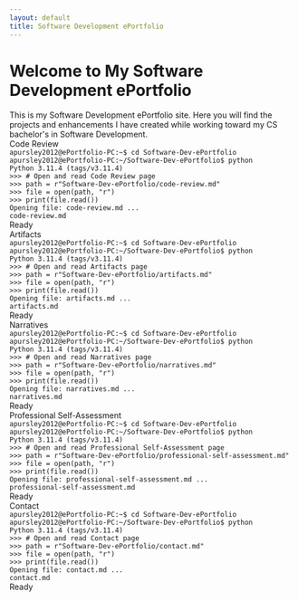 ```yaml
---
layout: default
title: Software Development ePortfolio
---
```


# Welcome to My Software Development ePortfolio

<div class="intro-text">
This is my Software Development ePortfolio site. Here you will find the projects and enhancements I have created while working toward my CS bachelor's in Software Development.
</div>

<div class="terminal-window" onclick="openPage('code-review')">
    <div class="terminal-header">
        <span>Code Review</span>
        <div class="terminal-buttons">
            <div class="terminal-button minimize"></div>
            <div class="terminal-button maximize"></div>
            <div class="terminal-button close"></div>
        </div>
    </div>
    <div class="terminal-content">
        <code>apursley2012@ePortfolio-PC:~$ cd Software-Dev-ePortfolio
apursley2012@ePortfolio-PC:~/Software-Dev-ePortfolio$ python
Python 3.11.4 (tags/v3.11.4)
>>> # Open and read Code Review page
>>> path = r"Software-Dev-ePortfolio/code-review.md"
>>> file = open(path, "r")
>>> print(file.read())
Opening file: code-review.md ...
<span class="clickable-link">code-review.md</span></code>
    </div>
    <div class="status-bar">Ready</div>
</div>

<div class="terminal-window" onclick="openPage('artifacts')">
    <div class="terminal-header">
        <span>Artifacts</span>
        <div class="terminal-buttons">
            <div class="terminal-button minimize"></div>
            <div class="terminal-button maximize"></div>
            <div class="terminal-button close"></div>
        </div>
    </div>
    <div class="terminal-content">
        <code>apursley2012@ePortfolio-PC:~$ cd Software-Dev-ePortfolio
apursley2012@ePortfolio-PC:~/Software-Dev-ePortfolio$ python
Python 3.11.4 (tags/v3.11.4)
>>> # Open and read Artifacts page
>>> path = r"Software-Dev-ePortfolio/artifacts.md"
>>> file = open(path, "r")
>>> print(file.read())
Opening file: artifacts.md ...
<span class="clickable-link">artifacts.md</span></code>
    </div>
    <div class="status-bar">Ready</div>
</div>

<div class="terminal-window" onclick="openPage('narratives')">
    <div class="terminal-header">
        <span>Narratives</span>
        <div class="terminal-buttons">
            <div class="terminal-button minimize"></div>
            <div class="terminal-button maximize"></div>
            <div class="terminal-button close"></div>
        </div>
    </div>
    <div class="terminal-content">
        <code>apursley2012@ePortfolio-PC:~$ cd Software-Dev-ePortfolio
apursley2012@ePortfolio-PC:~/Software-Dev-ePortfolio$ python
Python 3.11.4 (tags/v3.11.4)
>>> # Open and read Narratives page
>>> path = r"Software-Dev-ePortfolio/narratives.md"
>>> file = open(path, "r")
>>> print(file.read())
Opening file: narratives.md ...
<span class="clickable-link">narratives.md</span></code>
    </div>
    <div class="status-bar">Ready</div>
</div>

<div class="terminal-window" onclick="openPage('professional-self-assessment')">
    <div class="terminal-header">
        <span>Professional Self-Assessment</span>
        <div class="terminal-buttons">
            <div class="terminal-button minimize"></div>
            <div class="terminal-button maximize"></div>
            <div class="terminal-button close"></div>
        </div>
    </div>
    <div class="terminal-content">
        <code>apursley2012@ePortfolio-PC:~$ cd Software-Dev-ePortfolio
apursley2012@ePortfolio-PC:~/Software-Dev-ePortfolio$ python
Python 3.11.4 (tags/v3.11.4)
>>> # Open and read Professional Self-Assessment page
>>> path = r"Software-Dev-ePortfolio/professional-self-assessment.md"
>>> file = open(path, "r")
>>> print(file.read())
Opening file: professional-self-assessment.md ...
<span class="clickable-link">professional-self-assessment.md</span></code>
    </div>
    <div class="status-bar">Ready</div>
</div>

<div class="terminal-window" onclick="openPage('contact')">
    <div class="terminal-header">
        <span>Contact</span>
        <div class="terminal-buttons">
            <div class="terminal-button minimize"></div>
            <div class="terminal-button maximize"></div>
            <div class="terminal-button close"></div>
        </div>
    </div>
    <div class="terminal-content">
        <code>apursley2012@ePortfolio-PC:~$ cd Software-Dev-ePortfolio
apursley2012@ePortfolio-PC:~/Software-Dev-ePortfolio$ python
Python 3.11.4 (tags/v3.11.4)
>>> # Open and read Contact page
>>> path = r"Software-Dev-ePortfolio/contact.md"
>>> file = open(path, "r")
>>> print(file.read())
Opening file: contact.md ...
<span class="clickable-link">contact.md</span></code>
    </div>
    <div class="status-bar">Ready</div>
</div>

<script>
function openPage(pageName) {
    window.location.href = pageName + '.html';
}
</script>